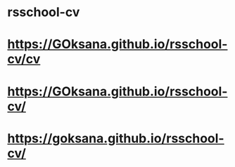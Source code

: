 # rsschool-cv 
# https://GOksana.github.io/rsschool-cv/cv
# https://GOksana.github.io/rsschool-cv/
# https://goksana.github.io/rsschool-cv/

